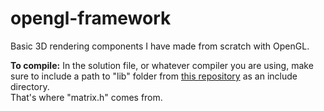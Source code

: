 # opengl-framework
Basic 3D rendering components I have made from scratch with OpenGL.  

**To compile:** In the solution file, or whatever compiler you are using, make sure to include a path to "lib" folder from [this repository](https://github.com/ebajec/linear-algebra) as an include directory.  
That's where "matrix.h" comes from.
